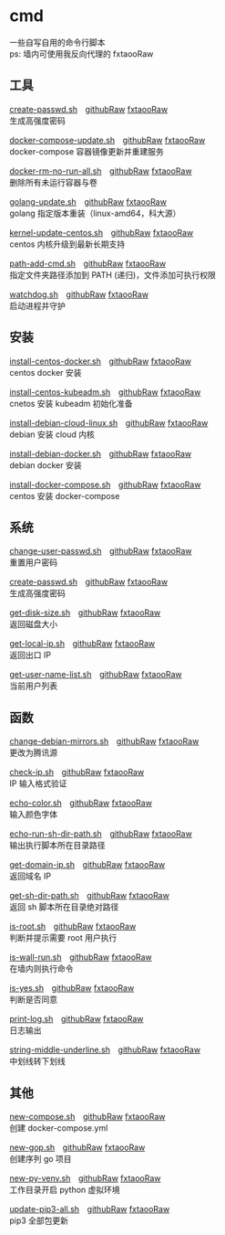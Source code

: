 # cmd
一些自写自用的命令行脚本  
ps: 墙内可使用我反向代理的 fxtaooRaw

## 工具

[create-passwd.sh](https://github.com/fxtaoo/cmd/blob/master/app/create-passwd.sh)　[githubRaw](https://raw.githubusercontent.com/fxtaoo/cmd/master/app/create-passwd.sh) [fxtaooRaw](https://raw.fxtaoo.dev/fxtaoo/cmd/master/app/create-passwd.sh)  
生成高强度密码

[docker-compose-update.sh](https://github.com/fxtaoo/cmd/blob/master/app/docker-compose-update.sh)　[githubRaw](https://raw.githubusercontent.com/fxtaoo/cmd/master/app/docker-compose-update.sh) [fxtaooRaw](https://raw.fxtaoo.dev/fxtaoo/cmd/master/app/docker-compose-update.sh)  
docker-compose 容器镜像更新并重建服务

[docker-rm-no-run-all.sh](https://github.com/fxtaoo/cmd/blob/master/app/docker-rm-no-run-all.sh)　[githubRaw](https://raw.githubusercontent.com/fxtaoo/cmd/master/app/docker-rm-no-run-all.sh) [fxtaooRaw](https://raw.fxtaoo.dev/fxtaoo/cmd/master/app/docker-rm-no-run-all.sh)  
删除所有未运行容器与卷

[golang-update.sh](https://github.com/fxtaoo/cmd/blob/master/app/golang-update.sh)　[githubRaw](https://raw.githubusercontent.com/fxtaoo/cmd/master/app/golang-update.sh) [fxtaooRaw](https://raw.fxtaoo.dev/fxtaoo/cmd/master/app/golang-update.sh)  
golang 指定版本重装（linux-amd64，科大源）

[kernel-update-centos.sh](https://github.com/fxtaoo/cmd/blob/master/app/kernel-update-centos.sh)　[githubRaw](https://raw.githubusercontent.com/fxtaoo/cmd/master/app/kernel-update-centos.sh) [fxtaooRaw](https://raw.fxtaoo.dev/fxtaoo/cmd/master/app/kernel-update-centos.sh)  
centos 内核升级到最新长期支持

[path-add-cmd.sh](https://github.com/fxtaoo/cmd/blob/master/app/path-add-cmd.sh)　[githubRaw](https://raw.githubusercontent.com/fxtaoo/cmd/master/app/path-add-cmd.sh) [fxtaooRaw](https://raw.fxtaoo.dev/fxtaoo/cmd/master/app/path-add-cmd.sh)  
指定文件夹路径添加到 PATH (递归)，文件添加可执行权限

[watchdog.sh](https://github.com/fxtaoo/cmd/blob/master/app/watchdog.sh)　[githubRaw](https://raw.githubusercontent.com/fxtaoo/cmd/master/app/watchdog.sh) [fxtaooRaw](https://raw.fxtaoo.dev/fxtaoo/cmd/master/app/watchdog.sh)  
启动进程并守护

## 安装

[install-centos-docker.sh](https://github.com/fxtaoo/cmd/blob/master/install/install-centos-docker.sh)　[githubRaw](https://raw.githubusercontent.com/fxtaoo/cmd/master/install/install-centos-docker.sh) [fxtaooRaw](https://raw.fxtaoo.dev/fxtaoo/cmd/master/install/install-centos-docker.sh)  
centos docker 安装

[install-centos-kubeadm.sh](https://github.com/fxtaoo/cmd/blob/master/install/install-centos-kubeadm.sh)　[githubRaw](https://raw.githubusercontent.com/fxtaoo/cmd/master/install/install-centos-kubeadm.sh) [fxtaooRaw](https://raw.fxtaoo.dev/fxtaoo/cmd/master/install/install-centos-kubeadm.sh)  
cnetos 安装 kubeadm 初始化准备

[install-debian-cloud-linux.sh](https://github.com/fxtaoo/cmd/blob/master/install/install-debian-cloud-linux.sh)　[githubRaw](https://raw.githubusercontent.com/fxtaoo/cmd/master/install/install-debian-cloud-linux.sh) [fxtaooRaw](https://raw.fxtaoo.dev/fxtaoo/cmd/master/install/install-debian-cloud-linux.sh)  
debian 安装 cloud 内核

[install-debian-docker.sh](https://github.com/fxtaoo/cmd/blob/master/install/install-debian-docker.sh)　[githubRaw](https://raw.githubusercontent.com/fxtaoo/cmd/master/install/install-debian-docker.sh) [fxtaooRaw](https://raw.fxtaoo.dev/fxtaoo/cmd/master/install/install-debian-docker.sh)  
debian docker 安装

[install-docker-compose.sh](https://github.com/fxtaoo/cmd/blob/master/install/install-docker-compose.sh)　[githubRaw](https://raw.githubusercontent.com/fxtaoo/cmd/master/install/install-docker-compose.sh) [fxtaooRaw](https://raw.fxtaoo.dev/fxtaoo/cmd/master/install/install-docker-compose.sh)  
centos 安装 docker-compose

## 系统

[change-user-passwd.sh](https://github.com/fxtaoo/cmd/blob/master/sys/change-user-passwd.sh)　[githubRaw](https://raw.githubusercontent.com/fxtaoo/cmd/master/sys/change-user-passwd.sh) [fxtaooRaw](https://raw.fxtaoo.dev/fxtaoo/cmd/master/sys/change-user-passwd.sh)  
重置用户密码

[create-passwd.sh](https://github.com/fxtaoo/cmd/blob/master/sys/create-passwd.sh)　[githubRaw](https://raw.githubusercontent.com/fxtaoo/cmd/master/sys/create-passwd.sh) [fxtaooRaw](https://raw.fxtaoo.dev/fxtaoo/cmd/master/sys/create-passwd.sh)  
生成高强度密码

[get-disk-size.sh](https://github.com/fxtaoo/cmd/blob/master/sys/get-disk-size.sh)　[githubRaw](https://raw.githubusercontent.com/fxtaoo/cmd/master/sys/get-disk-size.sh) [fxtaooRaw](https://raw.fxtaoo.dev/fxtaoo/cmd/master/sys/get-disk-size.sh)  
返回磁盘大小

[get-local-ip.sh](https://github.com/fxtaoo/cmd/blob/master/sys/get-local-ip.sh)　[githubRaw](https://raw.githubusercontent.com/fxtaoo/cmd/master/sys/get-local-ip.sh) [fxtaooRaw](https://raw.fxtaoo.dev/fxtaoo/cmd/master/sys/get-local-ip.sh)  
返回出口 IP

[get-user-name-list.sh](https://github.com/fxtaoo/cmd/blob/master/sys/get-user-name-list.sh)　[githubRaw](https://raw.githubusercontent.com/fxtaoo/cmd/master/sys/get-user-name-list.sh) [fxtaooRaw](https://raw.fxtaoo.dev/fxtaoo/cmd/master/sys/get-user-name-list.sh)  
当前用户列表

## 函数

[change-debian-mirrors.sh](https://github.com/fxtaoo/cmd/blob/master/func/change-debian-mirrors.sh)　[githubRaw](https://raw.githubusercontent.com/fxtaoo/cmd/master/func/change-debian-mirrors.sh) [fxtaooRaw](https://raw.fxtaoo.dev/fxtaoo/cmd/master/func/change-debian-mirrors.sh)  
更改为腾讯源

[check-ip.sh](https://github.com/fxtaoo/cmd/blob/master/func/check-ip.sh)　[githubRaw](https://raw.githubusercontent.com/fxtaoo/cmd/master/func/check-ip.sh) [fxtaooRaw](https://raw.fxtaoo.dev/fxtaoo/cmd/master/func/check-ip.sh)  
IP 输入格式验证

[echo-color.sh](https://github.com/fxtaoo/cmd/blob/master/func/echo-color.sh)　[githubRaw](https://raw.githubusercontent.com/fxtaoo/cmd/master/func/echo-color.sh) [fxtaooRaw](https://raw.fxtaoo.dev/fxtaoo/cmd/master/func/echo-color.sh)  
输入颜色字体

[echo-run-sh-dir-path.sh](https://github.com/fxtaoo/cmd/blob/master/func/echo-run-sh-dir-path.sh)　[githubRaw](https://raw.githubusercontent.com/fxtaoo/cmd/master/func/echo-run-sh-dir-path.sh) [fxtaooRaw](https://raw.fxtaoo.dev/fxtaoo/cmd/master/func/echo-run-sh-dir-path.sh)  
输出执行脚本所在目录路径

[get-domain-ip.sh](https://github.com/fxtaoo/cmd/blob/master/func/get-domain-ip.sh)　[githubRaw](https://raw.githubusercontent.com/fxtaoo/cmd/master/func/get-domain-ip.sh) [fxtaooRaw](https://raw.fxtaoo.dev/fxtaoo/cmd/master/func/get-domain-ip.sh)  
返回域名 IP

[get-sh-dir-path.sh](https://github.com/fxtaoo/cmd/blob/master/func/get-sh-dir-path.sh)　[githubRaw](https://raw.githubusercontent.com/fxtaoo/cmd/master/func/get-sh-dir-path.sh) [fxtaooRaw](https://raw.fxtaoo.dev/fxtaoo/cmd/master/func/get-sh-dir-path.sh)  
返回 sh 脚本所在目录绝对路径

[is-root.sh](https://github.com/fxtaoo/cmd/blob/master/func/is-root.sh)　[githubRaw](https://raw.githubusercontent.com/fxtaoo/cmd/master/func/is-root.sh) [fxtaooRaw](https://raw.fxtaoo.dev/fxtaoo/cmd/master/func/is-root.sh)  
判断并提示需要 root 用户执行

[is-wall-run.sh](https://github.com/fxtaoo/cmd/blob/master/func/is-wall-run.sh)　[githubRaw](https://raw.githubusercontent.com/fxtaoo/cmd/master/func/is-wall-run.sh) [fxtaooRaw](https://raw.fxtaoo.dev/fxtaoo/cmd/master/func/is-wall-run.sh)  
在墙内则执行命令

[is-yes.sh](https://github.com/fxtaoo/cmd/blob/master/func/is-yes.sh)　[githubRaw](https://raw.githubusercontent.com/fxtaoo/cmd/master/func/is-yes.sh) [fxtaooRaw](https://raw.fxtaoo.dev/fxtaoo/cmd/master/func/is-yes.sh)  
判断是否同意

[print-log.sh](https://github.com/fxtaoo/cmd/blob/master/func/print-log.sh)　[githubRaw](https://raw.githubusercontent.com/fxtaoo/cmd/master/func/print-log.sh) [fxtaooRaw](https://raw.fxtaoo.dev/fxtaoo/cmd/master/func/print-log.sh)  
日志输出

[string-middle-underline.sh](https://github.com/fxtaoo/cmd/blob/master/func/string-middle-underline.sh)　[githubRaw](https://raw.githubusercontent.com/fxtaoo/cmd/master/func/string-middle-underline.sh) [fxtaooRaw](https://raw.fxtaoo.dev/fxtaoo/cmd/master/func/string-middle-underline.sh)  
中划线转下划线

## 其他

[new-compose.sh](https://github.com/fxtaoo/cmd/blob/master/other/new-compose.sh)　[githubRaw](https://raw.githubusercontent.com/fxtaoo/cmd/master/other/new-compose.sh) [fxtaooRaw](https://raw.fxtaoo.dev/fxtaoo/cmd/master/other/new-compose.sh)  
创建 docker-compose.yml

[new-gop.sh](https://github.com/fxtaoo/cmd/blob/master/other/new-gop.sh)　[githubRaw](https://raw.githubusercontent.com/fxtaoo/cmd/master/other/new-gop.sh) [fxtaooRaw](https://raw.fxtaoo.dev/fxtaoo/cmd/master/other/new-gop.sh)  
创建序列 go 项目

[new-py-venv.sh](https://github.com/fxtaoo/cmd/blob/master/other/new-py-venv.sh)　[githubRaw](https://raw.githubusercontent.com/fxtaoo/cmd/master/other/new-py-venv.sh) [fxtaooRaw](https://raw.fxtaoo.dev/fxtaoo/cmd/master/other/new-py-venv.sh)  
工作目录开启 python 虚拟环境

[update-pip3-all.sh](https://github.com/fxtaoo/cmd/blob/master/other/update-pip3-all.sh)　[githubRaw](https://raw.githubusercontent.com/fxtaoo/cmd/master/other/update-pip3-all.sh) [fxtaooRaw](https://raw.fxtaoo.dev/fxtaoo/cmd/master/other/update-pip3-all.sh)  
pip3 全部包更新

